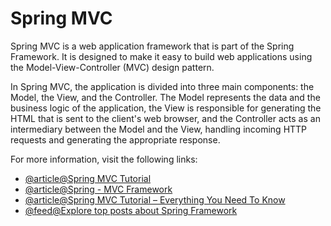 # Spring MVC

Spring MVC is a web application framework that is part of the Spring Framework. It is designed to make it easy to build web applications using the Model-View-Controller (MVC) design pattern.

In Spring MVC, the application is divided into three main components: the Model, the View, and the Controller. The Model represents the data and the business logic of the application, the View is responsible for generating the HTML that is sent to the client's web browser, and the Controller acts as an intermediary between the Model and the View, handling incoming HTTP requests and generating the appropriate response.

For more information, visit the following links:

- [@article@Spring MVC Tutorial](https://www.javatpoint.com/spring-mvc-tutorial)
- [@article@Spring - MVC Framework](https://www.tutorialspoint.com/spring/spring_web_mvc_framework.htm)
- [@article@Spring MVC Tutorial – Everything You Need To Know](https://www.edureka.co/blog/spring-mvc-tutorial/)
- [@feed@Explore top posts about Spring Framework](https://app.daily.dev/tags/spring?ref=roadmapsh)
